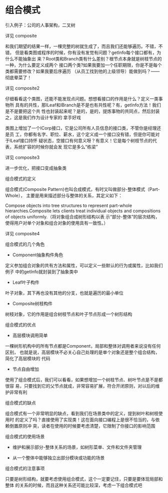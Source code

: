 组合模式
========

引入例子：公司的人事架构，二叉树

详见 composite

和我们期望的结果一样，一棵完整的树就生成了，而且我们还能够遍历。不错，不错，
但是看类图或程序的时候，你有没有发觉有问题？getInfo每个接口都有，为什么不能抽象出
来？Root类和Branch类有什么差别？根节点本身就是树枝节点的一种，为什么要定义成两个
接口两个类?如果我要加一个任职期限，你是不是每个类都需要修改？如果我要后序遍历
（从员工找到他的上级领导）能做到吗？——彻底晕菜了！

详见 composite2

仔细看看这个类图，还能不能发现点问题。想想看接口的作用是什么？定义一类事物所
具有的共性，那ILeaf和IBranch是不是也有共性呢？有，getInfo方法！我们是不是要把这个共
性也封装起来呢？是的，是的，提炼事物的共同点，然后封装之，这是我们作为设计专家的
拿手好戏

类图上增加了一个ICorp接口，它是公司所有人员信息的接口类，不管你是经理还是员
工，你都有名字、职位、薪水，这个定义成一个接口没有错，但是你可能对于ILeaf接口持怀
疑状态，空接口有何意义呀？有意义！它是每个树枝节点的代表，系统扩容的时候你就会发
现它是多么“栋梁”

详见 composite3

进一步优化，把接口变成抽象类

组合模式的定义

组合模式(Composite Pattern)也叫合成模式，有时又叫做部分-整体模式（Part-Whole），
主要是用来描述部分与整体的关系，其定义如下：

Compose objects into tree structures to represent part-whole hierarchies.Composite lets clients
treat individual objects and compositions of objects uniformly.（将对象组合成树形结构以表
示“部分-整体”的层次结构，使得用户对单个对象和组合对象的使用具有一致性。）

详见 composite4

组合模式的几个角色

- Component抽象构件角色

定义参加组合对象的共有方法和属性，可以定义一些默认的行为或属性，比如我们例子
中的getInfo就封装到了抽象类中

- Leaf叶子构件

叶子对象，其下再也没有其他的分支，也就是遍历的最小单位

- Composite树枝构件

树枝对象，它的作用是组合树枝节点和叶子节点形成一个树形结构

组合模式的优点

- 高层模块调用简单

一棵树形机构中的所有节点都是Component，局部和整体对调用者来说没有任何区别，
也就是说，高层模块不必关心自己处理的是单个对象还是整个组合结构，简化了高层模块的
代码

- 节点自由增加

使用了组合模式后，我们可以看看，如果想增加一个树枝节点、树叶节点是不是都很容
易，只要找到它的父节点就成，非常容易扩展，符合开闭原则，对以后的维护非常有利

组合模式的缺点

组合模式有一个非常明显的缺点，看到我们在场景类中的定义，提到树叶和树枝使用时
的定义了吗？直接使用了实现类！这在面向接口编程上是很不恰当的，与依赖倒置原则冲
突，读者在使用的时候要考虑清楚，它限制了你接口的影响范围

组合模式的使用场景

- 维护和展示部分-整体关系的场景，如树形菜单、文件和文件夹管理

- 从一个整体中能够独立出部分模块或功能的场景

组合模式的注意事项

只要是树形结构，就要考虑使用组合模式，这个一定要记住，只要是要体现局部和整体
的关系的时候，而且这种关系还可能比较深，考虑一下组合模式吧






